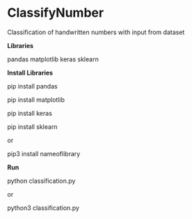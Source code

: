 # ClassifyNumber
Classification of handwritten numbers with input from dataset

<b> Libraries </b>

pandas
matplotlib
keras
sklearn

<b> Install Libraries </b>

pip install pandas

pip install matplotlib

pip install keras

pip install sklearn

or

pip3 install nameoflibrary

<b> Run </b>

python classification.py

or

python3 classification.py
